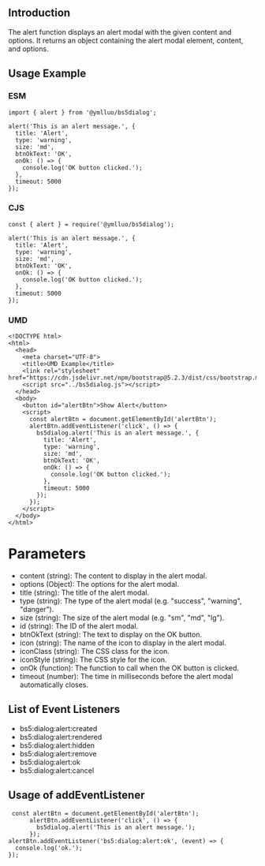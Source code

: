 ## Introduction

The alert function displays an alert modal with the given content and options. It returns an object containing the alert modal element, content, and options.

## Usage Example

### ESM

```
import { alert } from '@ymlluo/bs5dialog';

alert('This is an alert message.', {
  title: 'Alert',
  type: 'warning',
  size: 'md',
  btnOkText: 'OK',
  onOk: () => {
    console.log('OK button clicked.');
  },
  timeout: 5000
});
```

### CJS

```
const { alert } = require('@ymlluo/bs5dialog');

alert('This is an alert message.', {
  title: 'Alert',
  type: 'warning',
  size: 'md',
  btnOkText: 'OK',
  onOk: () => {
    console.log('OK button clicked.');
  },
  timeout: 5000
});

```

### UMD

```
<!DOCTYPE html>
<html>
  <head>
    <meta charset="UTF-8">
    <title>UMD Example</title>
    <link rel="stylesheet" href="https://cdn.jsdelivr.net/npm/bootstrap@5.2.3/dist/css/bootstrap.min.css">
    <script src="../bs5dialog.js"></script>
  </head>
  <body>
    <button id="alertBtn">Show Alert</button>
    <script>
      const alertBtn = document.getElementById('alertBtn');
      alertBtn.addEventListener('click', () => {
        bs5dialog.alert('This is an alert message.', {
          title: 'Alert',
          type: 'warning',
          size: 'md',
          btnOkText: 'OK',
          onOk: () => {
            console.log('OK button clicked.');
          },
          timeout: 5000
        });
      });
    </script>
  </body>
</html>
```


# Parameters

- content (string): The content to display in the alert modal.
- options (Object): The options for the alert modal.
- title (string): The title of the alert modal.
- type (string): The type of the alert modal (e.g. "success", "warning", "danger").
- size (string): The size of the alert modal (e.g. "sm", "md", "lg").
- id (string): The ID of the alert modal.
- btnOkText (string): The text to display on the OK button.
- icon (string): The name of the icon to display in the alert modal.
- iconClass (string): The CSS class for the icon.
- iconStyle (string): The CSS style for the icon.
- onOk (function): The function to call when the OK button is clicked.
- timeout (number): The time in milliseconds before the alert modal automatically closes.

## List of Event Listeners

- bs5:dialog:alert:created
- bs5:dialog:alert:rendered
- bs5:dialog:alert:hidden
- bs5:dialog:alert:remove
- bs5:dialog:alert:ok
- bs5:dialog:alert:cancel

## Usage of addEventListener

```
 const alertBtn = document.getElementById('alertBtn');
      alertBtn.addEventListener('click', () => {
        bs5dialog.alert('This is an alert message.');
      });
alertBtn.addEventListener('bs5:dialog:alert:ok', (event) => {
  console.log('ok.');
});

```